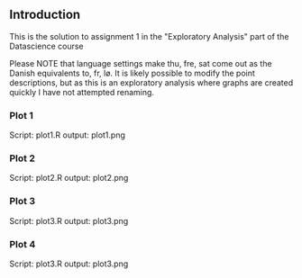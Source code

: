## Introduction

This is the solution to assignment 1 in the "Exploratory Analysis" part of the Datascience course

Please NOTE that language settings make thu, fre, sat come out as the Danish equivalents to, fr, lø.
It is likely possible to modify the point descriptions, but as this is an exploratory analysis
where graphs are created quickly I have not attempted renaming.

### Plot 1
Script: plot1.R
output: plot1.png

### Plot 2
Script: plot2.R
output: plot2.png

### Plot 3
Script: plot3.R
output: plot3.png

### Plot 4
Script: plot3.R
output: plot3.png

